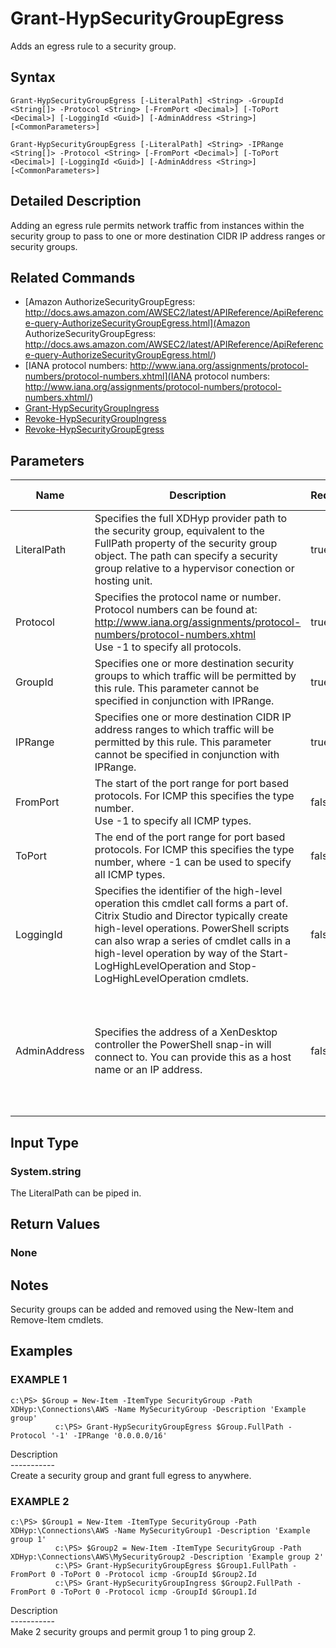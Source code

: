 ﻿# Grant-HypSecurityGroupEgress

   Adds an egress rule to a security group.

## Syntax
```
Grant-HypSecurityGroupEgress [-LiteralPath] <String> -GroupId <String[]> -Protocol <String> [-FromPort <Decimal>] [-ToPort <Decimal>] [-LoggingId <Guid>] [-AdminAddress <String>] [<CommonParameters>]

Grant-HypSecurityGroupEgress [-LiteralPath] <String> -IPRange <String[]> -Protocol <String> [-FromPort <Decimal>] [-ToPort <Decimal>] [-LoggingId <Guid>] [-AdminAddress <String>] [<CommonParameters>]
```

## Detailed Description
   Adding an egress rule permits network traffic from instances within the security group to pass to one or more destination CIDR IP address ranges or security groups.

## Related Commands
  * [Amazon AuthorizeSecurityGroupEgress: http://docs.aws.amazon.com/AWSEC2/latest/APIReference/ApiReference-query-AuthorizeSecurityGroupEgress.html](Amazon AuthorizeSecurityGroupEgress: http://docs.aws.amazon.com/AWSEC2/latest/APIReference/ApiReference-query-AuthorizeSecurityGroupEgress.html/)
  * [IANA protocol numbers: http://www.iana.org/assignments/protocol-numbers/protocol-numbers.xhtml](IANA protocol numbers: http://www.iana.org/assignments/protocol-numbers/protocol-numbers.xhtml/)
  * [Grant-HypSecurityGroupIngress](Grant-HypSecurityGroupIngress/)
  * [Revoke-HypSecurityGroupIngress](Revoke-HypSecurityGroupIngress/)
  * [Revoke-HypSecurityGroupEgress](Revoke-HypSecurityGroupEgress/)
## Parameters

| Name   | Description | Required? | Pipeline Input | Default Value |
| --- | --- | --- | --- | --- |
| LiteralPath | Specifies the full XDHyp provider path to the security group, equivalent to the FullPath property of the security group object. The path can specify a security group relative to a hypervisor conection or hosting unit. | true | true (ByValue) |  |
| Protocol | Specifies the protocol name or number. Protocol numbers can be found at: http://www.iana.org/assignments/protocol-numbers/protocol-numbers.xhtml<br>Use -1 to specify all protocols. | true | false |  |
| GroupId | Specifies one or more destination security groups to which traffic will be permitted by this rule. This parameter cannot be specified in conjunction with IPRange. | true | false |  |
| IPRange | Specifies one or more destination CIDR IP address ranges to which traffic will be permitted by this rule. This parameter cannot be specified in conjunction with IPRange. | true | false |  |
| FromPort | The start of the port range for port based protocols. For ICMP this specifies the type number.<br>Use -1 to specify all ICMP types. | false | false | 0 |
| ToPort | The end of the port range for port based protocols. For ICMP this specifies the type number, where -1 can be used to specify all ICMP types. | false | false | 0 |
| LoggingId | Specifies the identifier of the high-level operation this cmdlet call forms a part of. Citrix Studio and Director typically create high-level operations. PowerShell scripts can also wrap a series of cmdlet calls in a high-level operation by way of the Start-LogHighLevelOperation and Stop-LogHighLevelOperation cmdlets. | false | false |  |
| AdminAddress | Specifies the address of a XenDesktop controller the PowerShell snap-in will connect to. You can provide this as a host name or an IP address. | false | false | Localhost. Once a value is provided by any cmdlet, this value becomes the default. |

## Input Type
### System.string
   The LiteralPath can be piped in.
## Return Values
### None
   ## Notes
   Security groups can be added and removed using the New-Item and Remove-Item cmdlets.
## Examples

### EXAMPLE 1
```
c:\PS> $Group = New-Item -ItemType SecurityGroup -Path XDHyp:\Connections\AWS -Name MySecurityGroup -Description 'Example group'
          c:\PS> Grant-HypSecurityGroupEgress $Group.FullPath -Protocol '-1' -IPRange '0.0.0.0/16'
```
   Description<br>-----------<br>Create a security group and grant full egress to anywhere.
### EXAMPLE 2
```
c:\PS> $Group1 = New-Item -ItemType SecurityGroup -Path XDHyp:\Connections\AWS -Name MySecurityGroup1 -Description 'Example group 1'
          c:\PS> $Group2 = New-Item -ItemType SecurityGroup -Path XDHyp:\Connections\AWS\MySecurityGroup2 -Description 'Example group 2'
          c:\PS> Grant-HypSecurityGroupEgress $Group1.FullPath -FromPort 0 -ToPort 0 -Protocol icmp -GroupId $Group2.Id
          c:\PS> Grant-HypSecurityGroupIngress $Group2.FullPath -FromPort 0 -ToPort 0 -Protocol icmp -GroupId $Group1.Id
```
   Description<br>-----------<br>Make 2 security groups and permit group 1 to ping group 2.
